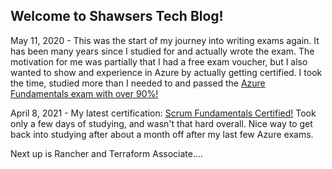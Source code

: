 ## Welcome to Shawsers Tech Blog!

May 11, 2020 - This was the start of my journey into writing exams again.  It has been many years since I studied for and actually wrote the exam.  The motivation for me was partially that I had a free exam voucher, but I also wanted to show and experience in Azure by actually getting certified.  I took the time, studied more than I needed to and passed the [Azure Fundamentals exam with over 90%!](https://www.credly.com/badges/5e3acbf5-38cf-4cb7-970e-1fa864e4c0b1)

April 8, 2021 - My latest certification: [Scrum Fundamentals Certified!](https://www.scrumstudy.com/certification/verify?type=SFC&number=838678)
Took only a few days of studying, and wasn't that hard overall.  Nice way to get back into studying after about a month off after my last few Azure exams.

Next up is Rancher and Terraform Associate....

